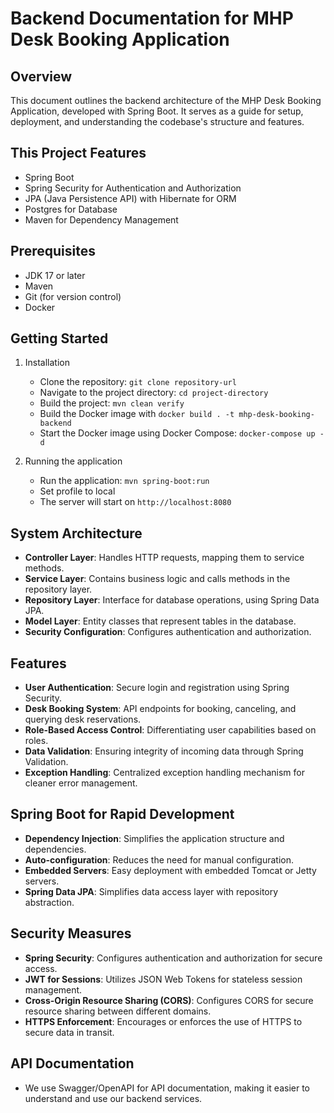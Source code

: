 # Backend Documentation for MHP Desk Booking Application

## Overview

This document outlines the backend architecture of the MHP Desk Booking Application, developed with Spring Boot. It serves as a guide for setup, deployment, and understanding the codebase's structure and features.

## This Project Features
* Spring Boot
* Spring Security for Authentication and Authorization
* JPA (Java Persistence API) with Hibernate for ORM
* Postgres for Database
* Maven for Dependency Management

## Prerequisites

- JDK 17 or later
- Maven 
- Git (for version control)
- Docker

## Getting Started

1. Installation

   - Clone the repository: `git clone repository-url`
   - Navigate to the project directory: `cd project-directory`
   - Build the project: `mvn clean verify`
   - Build the Docker image with `docker build . -t mhp-desk-booking-backend`
   - Start the Docker image using Docker Compose: `docker-compose up -d`

2. Running the application
   - Run the application: `mvn spring-boot:run`
   - Set profile to local
   - The server will start on `http://localhost:8080`

## System Architecture

- **Controller Layer**: Handles HTTP requests, mapping them to service methods.
- **Service Layer**: Contains business logic and calls methods in the repository layer.
- **Repository Layer**: Interface for database operations, using Spring Data JPA.
- **Model Layer**: Entity classes that represent tables in the database.
- **Security Configuration**: Configures authentication and authorization.

## Features

- **User Authentication**: Secure login and registration using Spring Security.
- **Desk Booking System**: API endpoints for booking, canceling, and querying desk reservations.
- **Role-Based Access Control**: Differentiating user capabilities based on roles.
- **Data Validation**: Ensuring integrity of incoming data through Spring Validation.
- **Exception Handling**: Centralized exception handling mechanism for cleaner error management.

## Spring Boot for Rapid Development

- **Dependency Injection**: Simplifies the application structure and dependencies.
- **Auto-configuration**: Reduces the need for manual configuration.
- **Embedded Servers**: Easy deployment with embedded Tomcat or Jetty servers.
- **Spring Data JPA**: Simplifies data access layer with repository abstraction.

## Security Measures

- **Spring Security**: Configures authentication and authorization for secure access.
- **JWT for Sessions**: Utilizes JSON Web Tokens for stateless session management.
- **Cross-Origin Resource Sharing (CORS)**: Configures CORS for secure resource sharing between different domains.
- **HTTPS Enforcement**: Encourages or enforces the use of HTTPS to secure data in transit.

## API Documentation

- We use Swagger/OpenAPI for API documentation, making it easier to understand and use our backend services.
